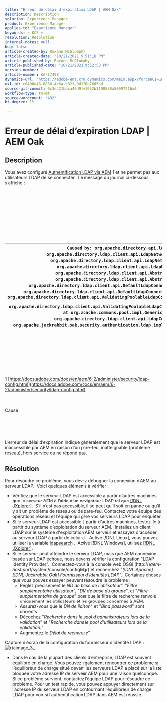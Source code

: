 ```yaml
---
title: "Erreur de délai d’expiration LDAP | AEM Oak"
description: Description
solution: Experience Manager
product: Experience Manager
applies-to: "Experience Manager"
keywords: « KCS »
resolution: Resolution
internal-notes: null
bug: false
article-created-by: Roxann McGlumphy
article-created-date: "10/21/2021 9:51:18 PM"
article-published-by: Roxann McGlumphy
article-published-date: "10/21/2021 9:52:58 PM"
version-number: 1
article-number: KA-17498
dynamics-url: "https://adobe-ent.crm.dynamics.com/main.aspx?forceUCI=1&pagetype=entityrecord&etn=knowledgearticle&id=72595e04-b932-ec11-b6e5-000d3a5ba97a"
exl-id: c0406e46-0830-4e6a-b321-0d176e7665ad
source-git-commit: 0c3e421beca46d9fe1952b1f98538a50697216a0
workflow-type: tm+mt
source-wordcount: '432'
ht-degree: 1%

---
```


# Erreur de délai d’expiration LDAP | AEM Oak

## Description


Vous avez configuré [Authentification LDAP via AEM](https://docs.adobe.com/docs/en/aem/6-2/administer/security/ldap-config.html) 1 et ne permet pas aux utilisateurs LDAP de se connecter.  Le message du journal ci-dessous s’affiche :
<br><br><br><br><br> <br><br> <br><br><br><br>

| `Caused by: org.apache.directory.api.ldap.model.exception.LdapException: TimeOut occurred` `at org.apache.directory.ldap.client.api.LdapNetworkConnection.writeRequest(LdapNetworkConnection.java:4106)` `at org.apache.directory.ldap.client.api.LdapNetworkConnection.bindAsync(LdapNetworkConnection.java:1290)` `at org.apache.directory.ldap.client.api.LdapNetworkConnection.bind(LdapNetworkConnection.java:1188)` `at org.apache.directory.ldap.client.api.AbstractLdapConnection.bind(AbstractLdapConnection.java:127)` `at org.apache.directory.ldap.client.api.AbstractLdapConnection.bind(AbstractLdapConnection.java:112)` `at org.apache.directory.ldap.client.api.DefaultLdapConnectionFactory.bindConnection(DefaultLdapConnectionFactory.java:64)` `at org.apache.directory.ldap.client.api.DefaultLdapConnectionFactory.newLdapConnection(DefaultLdapConnectionFactory.java:107)` `at org.apache.directory.ldap.client.api.ValidatingPoolableLdapConnectionFactory.makeObject(ValidatingPoolableLdapConnectionFactory.java:133)` `at org.apache.directory.ldap.client.api.ValidatingPoolableLdapConnectionFactory.makeObject(ValidatingPoolableLdapConnectionFactory.java:59)` `at org.apache.commons.pool.impl.GenericObjectPool.borrowObject(GenericObjectPool.java:1188)` `at org.apache.directory.ldap.client.api.LdapConnectionPool.getConnection(LdapConnectionPool.java:123)` `at org.apache.jackrabbit.oak.security.authentication.ldap.impl.LdapIdentityProvider.connect(LdapIdentityProvider.java:771)` `... 57 common frames omitted` |
| --- |

<br><br><br><br><br> <br><br>
1 [https://docs.adobe.com/docs/en/aem/6-2/administer/security/ldap-config.html](https://docs.adobe.com/docs/en/aem/6-2/administer/security/ldap-config.html)
<br><br><br><br>Cause<br><br><br><br><br><br>
L’erreur de délai d’expiration indique généralement que le serveur LDAP est inaccessible par AEM en raison d’un pare-feu, inatteignable (problème réseau), hors service ou ne répond pas.


## Résolution


Pour résoudre ce problème, vous devez déboguer la connexion d’AEM au serveur LDAP.  Voici quelques éléments à vérifier :

- Vérifiez que le serveur LDAP est accessible à partir d’autres machines que le serveur AEM à l’aide d’un navigateur LDAP tel que [[!DNL JXplorer]](http://jxplorer.org/).  S’il n’est pas accessible, il se peut qu’il soit en panne ou qu’il y ait un problème de réseau ou de pare-feu. Contactez votre équipe des opérations réseau et l’équipe qui gère vos serveurs LDAP pour enquêter.
- Si le serveur LDAP est accessible à partir d’autres machines, testez-le à partir du système d’exploitation du serveur AEM.  Installez un client LDAP sur le système d&#39;exploitation AEM serveur et essayez d&#39;accéder au serveur LDAP à partir de celui-ci.  Activé [!DNL Linux], vous pouvez utiliser la variable [ldapsearch](https://access.redhat.com/documentation/en-US/Red_Hat_Directory_Server/8.2/html/Administration_Guide/Examples-of-common-ldapsearches.html) .  Activé [!DNL Windows], utilisez [[!DNL JXplorer]](http://jxplorer.org/).
- Si le serveur peut atteindre le serveur LDAP, mais que AEM connexion basée sur LDAP échoue, nous devons vérifier la configuration &quot;LDAP Identity Provider&quot;.  Connectez-vous à la console web OSGi (http://)*aem-host:port*/system/console/configMgr) et recherchez &quot;*[!DNL Apache][!DNL Jackrabbit Oak] Fournisseur d’identités LDAP*&quot;.  Certaines choses que vous pouvez essayer peuvent résoudre le problème :
   - Réglez précisément le *ND de base de l’utilisateur*&quot;, &quot;*Filtre supplémentaire utilisateur*&quot;, &quot;*DN de base du groupe*&quot;, et &quot;*Filtre supplémentaire de groupe*&quot; pour que le filtre de recherche renvoie uniquement les utilisateurs et les groupes concernés à AEM.
   - Assurez-vous que le *DN de liaison*&quot; et &quot;*Bind password*&quot; sont corrects
   - Décochez &quot;*Recherche dans le pool d’administrateurs lors de la validation*&quot; et &quot;*Recherche dans le pool d’utilisateurs lors de la validation.*&quot;
   - Augmentez le *Délai de recherche*&quot;


Capture d’écran de la configuration du fournisseur d’identité LDAP :
![rtaimage_3_](https://helpx.adobe.com/content/dam/help/en/experience-manager/kb/LDAP-error/jcr%3acontent/main-pars/image/rtaimage_3_.png "rtaimage_3_")
- Dans le cas de la plupart des clients d’entreprise, LDAP est souvent équilibré en charge. Vous pouvez également rencontrer ce problème si l’équilibreur de charge situé devant les serveurs LDAP a placé sur la liste bloquée votre adresse IP de serveur AEM pour une raison quelconque. Si ce problème survient, contactez l’équipe LDAP pour résoudre ce problème. Pour un test rapide, vous pouvez appuyer directement sur l’adresse IP du serveur LDAP en contournant l’équilibreur de charge LDAP pour voir si l’authentification LDAP dans AEM est réussie.
